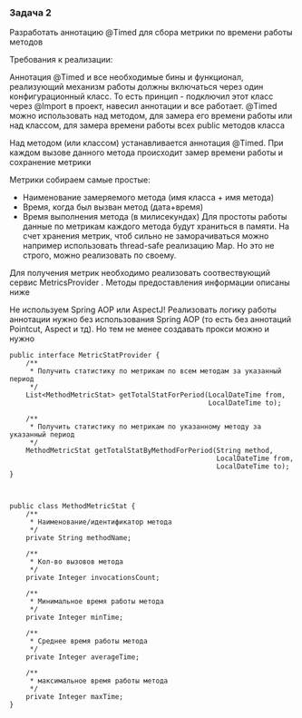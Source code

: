 ### Задача 2
Разработать аннотацию @Timed для сбора метрики по времени работы методов

Требования к реализации:

Аннотация @Timed и все необходимые бины и функционал, реализующий механизм работы должны включаться через один конфигурационный класс. То есть принцип - подключил этот класс через @Import в проект, навесил аннотации и все работает. @Timed можно использовать над методом, для замера его времени работы или над классом, для замера времени работы всех public методов класса

Над методом (или классом) устанавливается аннотация @Timed. При каждом вызове данного метода происходит замер времени работы и сохранение метрики

Метрики собираем самые простые:
- Наименование замеряемого метода (имя класса + имя метода)
- Время, когда был вызван метод (дата+время)
- Время выполнения метода (в милисекундах)
  Для простоты работы данные по метрикам каждого метода будут храниться в памяти. На счет хранения метрик, чтоб сильно не заморачиваться можно например использовать thread-safe реализацию Map. Но это не строго, можно реализовать по своему.

Для получения метрик необходимо реализовать соотвествующий сервис MetricsProvider . Методы предоставления информации описаны ниже

Не используем Spring AOP или AspectJ! Реализовать логику работы аннотации нужно без использования Spring AOP (то есть без аннотаций Pointcut, Aspect и тд). Но тем не менее создавать прокси можно и нужно

```
public interface MetricStatProvider {
    /**
     * Получить статистику по метрикам по всем методам за указанный период
     */
    List<MethodMetricStat> getTotalStatForPeriod(LocalDateTime from,
                                                 LocalDateTime to);
 
    /**
     * Получить статистику по метрикам по указанному методу за указанный период
     */
    MethodMetricStat getTotalStatByMethodForPeriod(String method,
                                                   LocalDateTime from,
                                                   LocalDateTime to);
}

 

public class MethodMetricStat {
    /**
     * Наименование/идентификатор метода
     */
    private String methodName;

    /**
     * Кол-во вызовов метода
     */
    private Integer invocationsCount;

    /**
     * Минимальное время работы метода
     */
    private Integer minTime;

    /**
     * Среднее время работы метода
     */
    private Integer averageTime;

    /**
     * максимальное время работы метода
     */
    private Integer maxTime;
}
```